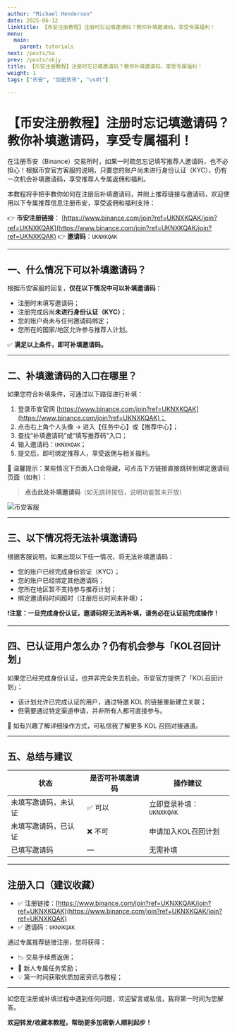 ```yaml
---
author: "Michael Henderson"
date: 2025-06-12
linktitle: 【币安注册教程】注册时忘记填邀请码？教你补填邀请码，享受专属福利！
menu:
  main:
    parent: tutorials
next: /posts/ba
prev: /posts/okjy
title: 【币安注册教程】注册时忘记填邀请码？教你补填邀请码，享受专属福利！
weight: 1
tags: ["币安", "加密货币", "usdt"]

---
```


# 【币安注册教程】注册时忘记填邀请码？教你补填邀请码，享受专属福利！

在注册币安（Binance）交易所时，如果一时疏忽忘记填写推荐人邀请码，也不必担心！根据币安官方客服的说明，只要您的账户尚未进行身份认证（KYC），仍有一次机会补填邀请码，享受推荐人专属返佣和福利。

本教程将手把手教你如何在注册后补填邀请码，并附上推荐链接与邀请码，欢迎使用以下专属推荐信息注册币安，享受返佣和福利支持：

👉 **币安注册链接**：
[https://www.binance.com/join?ref=UKNXKQAK/join?ref=UKNXKQAK](https://www.binance.com/join?ref=UKNXKQAK/join?ref=UKNXKQAK)
👉 **邀请码**：`UKNXKQAK`

---

## 一、什么情况下可以补填邀请码？

根据币安客服的回复，**仅在以下情况中可以补填邀请码**：

* 注册时未填写邀请码；
* 注册完成后尚**未进行身份认证（KYC）**；
* 您的账户尚未与任何邀请码绑定；
* 您所在的国家/地区允许参与推荐人计划。

✅ **满足以上条件，即可补填邀请码。**

---

## 二、补填邀请码的入口在哪里？

如果您符合补填条件，可通过以下路径进行补填：

1. 登录币安官网 [https://www.binance.com/join?ref=UKNXKQAK](https://www.binance.com/join?ref=UKNXKQAK)；
2. 点击右上角个人头像 → 进入【任务中心】或【推荐中心】；
3. 查找“补填邀请码”或“填写推荐码”入口；
4. 输入邀请码：`UKNXKQAK`；
5. 提交后，即可绑定推荐人，享受返佣与相关福利。

📌 温馨提示：某些情况下页面入口会隐藏，可点击下方链接直接跳转到绑定邀请码页面（如有）：

> **点击此处补填邀请码**（如无跳转按钮，说明功能暂未开放）

![币安客服](https://i.miji.bid/2025/06/12/cb934dad4489a5bf70a8fa99d1a63014.jpeg "币安客服图片")

---

## 三、以下情况将无法补填邀请码

根据客服说明，如果出现以下任一情况，将无法补填邀请码：

* 您的账户已经完成身份验证（KYC）；
* 您的账户已经绑定其他邀请码；
* 您所在地区暂不支持参与推荐计划；
* 绑定邀请码时间超时（注册后长时间未补填）；

❗**注意：一旦完成身份认证，邀请码将无法再补填，请务必在认证前完成操作！**

---

## 四、已认证用户怎么办？仍有机会参与「KOL召回计划」

如果您已经完成身份认证，也并非完全失去机会。币安官方提供了「KOL召回计划」：

* 该计划允许已完成认证的用户，通过特邀 KOL 的链接重新建立关联；
* 但需要通过特定渠道申请，并非所有人都可直接参与。

📩 如有兴趣了解详细操作方式，可私信我了解更多 KOL 召回对接通道。

---

## 五、总结与建议

| 状态         | 是否可补填邀请码 | 操作建议              |
| ---------- | -------- | ----------------- |
| 未填写邀请码，未认证 | ✅ 可以     | 立即登录补填：`UKNXKQAK` |
| 未填写邀请码，已认证 | ❌ 不可     | 申请加入KOL召回计划       |
| 已填写邀请码     | —        | 无需补填              |

---

## 注册入口（建议收藏）

* ✅ 注册链接：[https://www.binance.com/join?ref=UKNXKQAK/join?ref=UKNXKQAK](https://www.binance.com/join?ref=UKNXKQAK/join?ref=UKNXKQAK)
* ✅ 邀请码：`UKNXKQAK`

通过专属推荐链接注册，您将获得：

* 📉 交易手续费返佣；
* 🎁 新人专属任务奖励；
* 💡 第一时间获取优质加密资讯与教程；

---

如您在注册或补填过程中遇到任何问题，欢迎留言或私信，我将第一时间为您解答。

**欢迎转发/收藏本教程，帮助更多加密新人顺利起步！**

